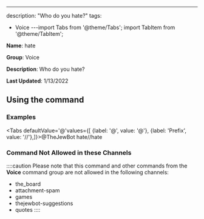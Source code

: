 ---
description: "Who do you hate?"
tags:
  - Voice
---import Tabs from '@theme/Tabs';
import TabItem from '@theme/TabItem';

**Name**: hate

**Group**: Voice

**Description**: Who do you hate?

**Last Updated**: 1/13/2022

## Using the command

### Examples
<Tabs defaultValue='@'values={[ {label: '@', value: '@'}, {label: 'Prefix', value: '//'},]}><TabItem value='@'>@TheJewBot hate</TabItem><TabItem value='//'>//hate</TabItem></Tabs>

### Command Not Allowed in these Channels
::::caution Please note that this command and other commands from the **Voice** command group are not allowed in the following channels:
- the_board
- attachment-spam
- games
- thejewbot-suggestions
- quotes
::::